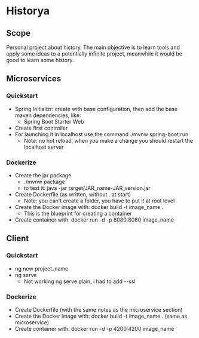 # Historya

## Scope
Personal project about history. The main objective is to learn tools and apply some ideas to a potentially infinite project, meanwhile it would be good to learn some history.

## Microservices

### Quickstart
- Spring Initializr: create with base configuration, then add the base maven dependencies, like:
  - Spring Boot Starter Web
- Create first controller
- For launching it in localhost use the command ./mvnw spring-boot:run
  - Note: no hot reload, when you make a change you should restart the localhost server

### Dockerize
- Create the jar package
  - ./mvnw package
  - to test it: java -jar target/JAR_name-JAR_version.jar
- Create Dockerfile (as written, without . at start)
  - Note: you can't create a folder, you have to put it at root level
- Create the Docker image with: docker build -t image_name .
  - This is the blueprint for creating a container
- Create container with: docker run -d -p 8080:8080 image_name

## Client

### Quickstart
- ng new project_name
- ng serve
  - Not working ng serve plain, i had to add --ssl

### Dockerize
- Create Dockerfile (with the same notes as the microservice section)
- Create the Docker image with: docker build -t image_name . (same as microservice)
- Create container with: docker run -d -p 4200:4200 image_name